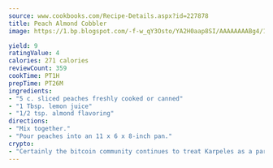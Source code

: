 ```yaml
---
source: www.cookbooks.com/Recipe-Details.aspx?id=227878
title: Peach Almond Cobbler
image: https://1.bp.blogspot.com/-f-w_qY3Osto/YA2H0aap8SI/AAAAAAAABg4/17myAO5s9b8JksYvWDXpYkaDlcY0g6k_gCLcBGAsYHQ/s296/3.png

yield: 9
ratingValue: 4
calories: 271 calories
reviewCount: 359
cookTime: PT1H
prepTime: PT26M
ingredients:
- "5 c. sliced peaches freshly cooked or canned"
- "1 Tbsp. lemon juice"
- "1/2 tsp. almond flavoring"
directions:
- "Mix together."
- "Pour peaches into an 11 x 6 x 8-inch pan."
crypto:
- "Certainly the bitcoin community continues to treat Karpeles as a pariah."
---
```

